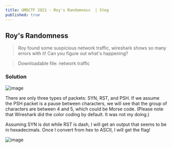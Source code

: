 ```yaml
---
title: UMDCTF 2021 - Roy's Randomness  | Steg
published: true
---
```


## [](#header-2)Roy's Randomness

> Roy found some suspicious network traffic, wireshark shows so many errors with it! Can you figure out what's happening?

> Downloadable file: network traffic

### [](#header-3)Solution

![image](https://user-images.githubusercontent.com/81070073/115175416-c61cd080-a07f-11eb-992f-71c699bb1295.png)

There are only three types of packets: SYN, RST, and PSH. If we assume the PSH packet is a pause between characters, we will see that the group of characters are between 4 and 5,
which could be Morse code. (Please note that Wireshark did the color coding by default. It was not my doing.)

Assuming SYN is dot while RST is dash, I will get an output that seems to be in hexadecimals. Once I convert from hex to ASCII, I will get the flag!

![image](https://user-images.githubusercontent.com/81070073/115176186-7808cc80-a081-11eb-8a73-08bff3e7cbc2.png)


